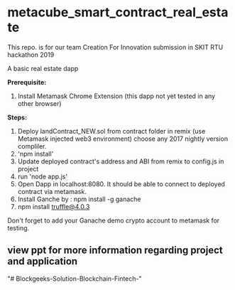 # metacube_smart_contract_real_estate
This repo. is for our team Creation For Innovation submission in SKIT RTU hackathon 2019


A basic real estate dapp 

**Prerequisite:**   
1. Install Metamask Chrome Extension (this dapp not yet tested in any other browser)  

**Steps:**  
1. Deploy landContract_NEW.sol from contract folder in remix (use Metamask injected web3 environment)  choose any 2017 nightly version compliler.
2. 'npm install'   
3. Update deployed contract's address and ABI from remix to config.js in project  
4. run 'node app.js'  
5. Open Dapp in localhost:8080. It should be able to connect to deployed contract via metamask.  
6. Install Ganche by : npm install -g ganache
7. npm install truffle@4.0.3

Don't forget to add your Ganache demo crypto account to metamask for testing.


## view ppt for more information regarding project and application
"# Blockgeeks-Solution-Blockchain-Fintech-" 
